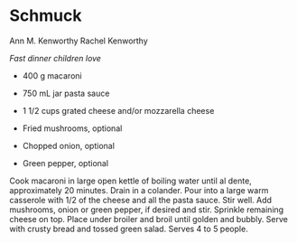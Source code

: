 # Schmuck

Ann M. Kenworthy
Rachel Kenworthy

*Fast dinner children love*

- 400 g macaroni
- 750 mL jar pasta sauce
- 1 1/2 cups grated cheese and/or mozzarella cheese

- Fried mushrooms, optional
- Chopped onion, optional
- Green pepper, optional

Cook macaroni in large open kettle of boiling water until al dente, approximately 20 minutes. Drain in a colander. Pour into a large warm casserole with 1/2 of the cheese and all the pasta sauce. Stir well. Add mushrooms, onion or green pepper, if desired and stir. Sprinkle remaining cheese on top. Place under broiler and broil until golden and bubbly. Serve with crusty bread and tossed green salad. Serves 4 to 5 people.